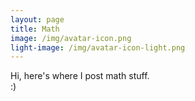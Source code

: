 ```yaml
--- 
layout: page
title: Math
image: /img/avatar-icon.png
light-image: /img/avatar-icon-light.png
---
```


Hi, here's where I post math stuff.  
:)